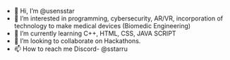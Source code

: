 - 👋 Hi, I’m @usensstar
- 👀 I’m interested in programming, cybersecurity, AR/VR, incorporation of technology to make medical devices (Biomedic Engineering)
- 🌱 I’m currently learning C++, HTML, CSS, JAVA SCRIPT
- 💞️ I’m looking to collaborate on Hackathons.
- 📫 How to reach me Discord- @sstarru


<!---
usensstar/usensstar is a ✨ special ✨ repository because its `README.md` (this file) appears on your GitHub profile.
You can click the Preview link to take a look at your changes.
--->
